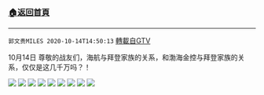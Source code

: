 ﻿###  [:house:返回首頁](https://github.com/ourhimalayas/txt)
---

`郭文贵MILES 2020-10-14T14:50:13` [轉載自GTV](https://gtv.org/web/#/UserInfo/5e596957357cc612d35a8044)

10月14日 尊敬的战友们，海航与拜登家族的关系，和渤海金控与拜登家族的关系，仅仅是这几千万吗？！

![](https://filegroup.gtv.org/cdn-cgi/image/width=600/https://filegroup.gtv.org/group4/default/20201014/14/49/0/6a0ef2c48c85a30a1015919ff05426d2.jpeg)
![](https://filegroup.gtv.org/cdn-cgi/image/width=600/https://filegroup.gtv.org/group4/default/20201014/14/49/0/5e82a06155a09872d5f87d68ed0ba2df.jpeg)
![](https://filegroup.gtv.org/cdn-cgi/image/width=600/https://filegroup.gtv.org/group4/default/20201014/14/49/0/5f3c07cc5cf2e2db853f80e52fec9a63.jpeg)
![](https://filegroup.gtv.org/cdn-cgi/image/width=600/https://filegroup.gtv.org/group4/default/20201014/14/49/0/491234b39f9e2432e6ffeb2449c35441.jpeg)
![](https://filegroup.gtv.org/cdn-cgi/image/width=600/https://filegroup.gtv.org/group4/default/20201014/14/49/0/f873d97c3a2123248bccb9b527a41e68.jpeg)
![](https://filegroup.gtv.org/cdn-cgi/image/width=600/https://filegroup.gtv.org/group4/default/20201014/14/49/0/26a6f0eb53038467c87876ca1f7c157c.jpeg)
![](https://filegroup.gtv.org/cdn-cgi/image/width=600/https://filegroup.gtv.org/group4/default/20201014/14/50/0/6b445c9ecb4d8147612a5368157092f3.jpeg)
![](https://filegroup.gtv.org/cdn-cgi/image/width=600/https://filegroup.gtv.org/group4/default/20201014/14/50/0/1812c3980ca06499c89d1d6509f668a1.jpeg)
![](https://filegroup.gtv.org/cdn-cgi/image/width=600/https://filegroup.gtv.org/group4/default/20201014/14/50/0/c5a1f1aa70905b9d0b3473bc9dc2f583.jpeg)
